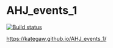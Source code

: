 # AHJ_events_1
 
[![Build status](https://ci.appveyor.com/api/projects/status/1ofv451q0jp1jlk4?svg=true)](https://ci.appveyor.com/project/KateGaw/ahj-events-1)

https://kategaw.github.io/AHJ_events_1/
